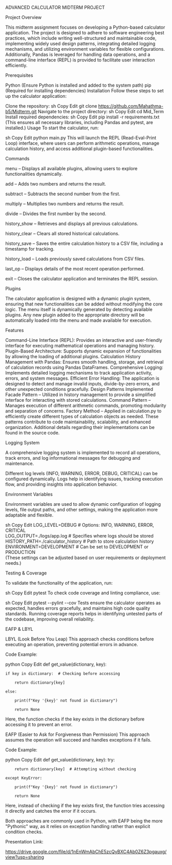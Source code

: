 ADVANCED CALCULATOR MIDTERM PROJECT

Project Overview

This midterm assignment focuses on developing a Python-based calculator application. The project is designed to adhere to software engineering best practices, which include writing well-structured and maintainable code, implementing widely used design patterns, integrating detailed logging mechanisms, and utilizing environment variables for flexible configurations. Additionally, Pandas is leveraged for handling data operations, and a command-line interface (REPL) is provided to facilitate user interaction efficiently.

Prerequisites

Python (Ensure Python is installed and added to the system path)
pip (Required for installing dependencies)
Installation
Follow these steps to set up the calculator application:

Clone the repository:
sh
Copy
Edit
git clone https://github.com/Mahathma-b5/Midterm.git
Navigate to the project directory:
sh
Copy
Edit
cd Mid_Term
Install required dependencies:
sh
Copy
Edit
pip install -r requirements.txt
(This ensures all necessary libraries, including Pandas and pytest, are installed.)
Usage
To start the calculator, run:

sh
Copy
Edit
python main.py
This will launch the REPL (Read-Eval-Print Loop) interface, where users can perform arithmetic operations, manage calculation history, and access additional plugin-based functionalities.

Commands




menu – Displays all available plugins, allowing users to explore functionalities dynamically.

add <operand1> <operand2> – Adds two numbers and returns the result.

subtract <operand1> <operand2> – Subtracts the second number from the first.

multiply <operand1> <operand2> – Multiplies two numbers and returns the result.

divide <operand1> <operand2> – Divides the first number by the second.

history_show – Retrieves and displays all previous calculations.

history_clear – Clears all stored historical calculations.

history_save – Saves the entire calculation history to a CSV file, including a timestamp for tracking.

history_load – Loads previously saved calculations from CSV files.

last_op – Displays details of the most recent operation performed.

exit – Closes the calculator application and terminates the REPL session.

Plugins

The calculator application is designed with a dynamic plugin system, ensuring that new functionalities can be added without modifying the core logic. The menu itself is dynamically generated by detecting available plugins. Any new plugin added to the appropriate directory will be automatically loaded into the menu and made available for execution.

Features

Command-Line Interface (REPL): Provides an interactive and user-friendly interface for executing mathematical operations and managing history.
Plugin-Based Architecture: Supports dynamic expansion of functionalities by allowing the loading of additional plugins.
Calculation History Management with Pandas: Ensures smooth handling, storage, and retrieval of calculation records using Pandas DataFrames.
Comprehensive Logging: Implements detailed logging mechanisms to track application activity, errors, and system messages.
Efficient Error Handling: The application is designed to detect and manage invalid inputs, divide-by-zero errors, and other unexpected conditions gracefully.
Design Patterns Implemented
Facade Pattern – Utilized in history management to provide a simplified interface for interacting with stored calculations.
Command Pattern – Manages execution of different arithmetic commands, promoting modularity and separation of concerns.
Factory Method – Applied in calculation.py to efficiently create different types of calculation objects as needed.
These patterns contribute to code maintainability, scalability, and enhanced organization. Additional details regarding their implementations can be found in the source code.

Logging System

A comprehensive logging system is implemented to record all operations, track errors, and log informational messages for debugging and maintenance.

Different log levels (INFO, WARNING, ERROR, DEBUG, CRITICAL) can be configured dynamically.
Logs help in identifying issues, tracking execution flow, and providing insights into application behavior.

Environment Variables

Environment variables are used to allow dynamic configuration of logging levels, file output paths, and other settings, making the application more adaptable and flexible.

sh
Copy
Edit
LOG_LEVEL=DEBUG   # Options: INFO, WARNING, ERROR, CRITICAL  
LOG_OUTPUT=./logs/app.log  # Specifies where logs should be stored  
HISTORY_PATH=./calculator_history  # Path to store calculation history  
ENVIRONMENT=DEVELOPMENT  # Can be set to DEVELOPMENT or PRODUCTION  
(These settings can be adjusted based on user requirements or deployment needs.)

Testing & Coverage

To validate the functionality of the application, 
run:

sh
Copy
Edit
pytest
To check code coverage and linting compliance, use:

sh
Copy
Edit
pytest --pylint --cov
Tests ensure the calculator operates as expected, handles errors gracefully, and maintains high code quality standards.
Running coverage reports helps in identifying untested parts of the codebase, improving overall reliability.

EAFP & LBYL

LBYL (Look Before You Leap)
This approach checks conditions before executing an operation, preventing potential errors in advance.

Code Example:

python
Copy
Edit
def get_value(dictionary, key):

    if key in dictionary:  # Checking before accessing
    
        return dictionary[key]
        
    else:
    
        print(f"Key '{key}' not found in dictionary")
        
        return None
        
Here, the function checks if the key exists in the dictionary before accessing it to prevent an error.

EAFP (Easier to Ask for Forgiveness than Permission)
This approach assumes the operation will succeed and handles exceptions if it fails.

Code Example:

python
Copy
Edit
def get_value(dictionary, key):
    try:
    
        return dictionary[key]  # Attempting without checking
        
    except KeyError:
    
        print(f"Key '{key}' not found in dictionary")
        
        return None
        
Here, instead of checking if the key exists first, the function tries accessing it directly and catches the error if it occurs.

Both approaches are commonly used in Python, with EAFP being the more "Pythonic" way, as it relies on exception handling rather than explicit condition checks.

Presentation Link: 

https://drive.google.com/file/d/1nEnWmAbChE5zcQyBXC4Ab0Z6Z3pgauxg/view?usp=sharing
